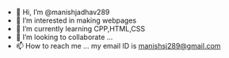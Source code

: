 - 👋 Hi, I’m @manishjadhav289
- 👀 I’m interested in making webpages
- 🌱 I’m currently learning CPP,HTML,CSS
- 💞️ I’m looking to collaborate ...
- 📫 How to reach me ... my email ID is manishsj289@gmail.com

<!---
manishjadhav289/manishjadhav289 is a ✨ special ✨ repository because its `README.md` (this file) appears on your GitHub profile.
You can click the Preview link to take a look at your changes.
--->
